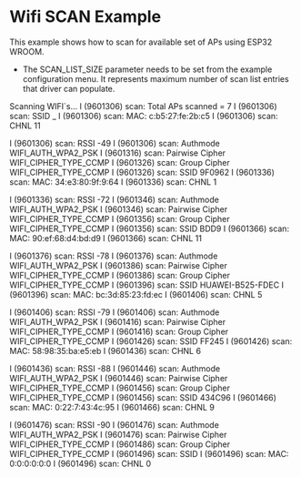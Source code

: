 # Wifi SCAN Example

This example shows how to scan for available set of APs using ESP32 WROOM.

* The SCAN_LIST_SIZE parameter needs to be set from the example configuration menu. It represents maximum number of scan list entries that driver can populate.

Scanning WIFI`s...
I (9601306) scan: Total APs scanned = 7
I (9601306) scan: SSID          _
I (9601306) scan: MAC:          c:b5:27:fe:2b:c5
I (9601306) scan: CHNL          11

I (9601306) scan: RSSI          -49
I (9601306) scan: Authmode      WIFI_AUTH_WPA2_PSK
I (9601316) scan: Pairwise Cipher       WIFI_CIPHER_TYPE_CCMP
I (9601326) scan: Group Cipher  WIFI_CIPHER_TYPE_CCMP
I (9601326) scan: SSID          9F0962
I (9601336) scan: MAC:          34:e3:80:9f:9:64
I (9601336) scan: CHNL          1

I (9601336) scan: RSSI          -72
I (9601346) scan: Authmode      WIFI_AUTH_WPA2_PSK
I (9601346) scan: Pairwise Cipher       WIFI_CIPHER_TYPE_CCMP
I (9601356) scan: Group Cipher  WIFI_CIPHER_TYPE_CCMP
I (9601356) scan: SSID          BDD9
I (9601366) scan: MAC:          90:ef:68:d4:bd:d9
I (9601366) scan: CHNL          11

I (9601376) scan: RSSI          -78
I (9601376) scan: Authmode      WIFI_AUTH_WPA2_PSK
I (9601386) scan: Pairwise Cipher       WIFI_CIPHER_TYPE_CCMP
I (9601386) scan: Group Cipher  WIFI_CIPHER_TYPE_CCMP
I (9601396) scan: SSID          HUAWEI-B525-FDEC
I (9601396) scan: MAC:          bc:3d:85:23:fd:ec
I (9601406) scan: CHNL          5

I (9601406) scan: RSSI          -79
I (9601406) scan: Authmode      WIFI_AUTH_WPA2_PSK
I (9601416) scan: Pairwise Cipher       WIFI_CIPHER_TYPE_CCMP
I (9601416) scan: Group Cipher  WIFI_CIPHER_TYPE_CCMP
I (9601426) scan: SSID          FF245
I (9601426) scan: MAC:          58:98:35:ba:e5:eb
I (9601436) scan: CHNL          6

I (9601436) scan: RSSI          -88
I (9601446) scan: Authmode      WIFI_AUTH_WPA2_PSK
I (9601446) scan: Pairwise Cipher       WIFI_CIPHER_TYPE_CCMP
I (9601456) scan: Group Cipher  WIFI_CIPHER_TYPE_CCMP
I (9601456) scan: SSID          434C96
I (9601466) scan: MAC:          0:22:7:43:4c:95
I (9601466) scan: CHNL          9

I (9601476) scan: RSSI          -90
I (9601476) scan: Authmode      WIFI_AUTH_WPA2_PSK
I (9601476) scan: Pairwise Cipher       WIFI_CIPHER_TYPE_CCMP
I (9601486) scan: Group Cipher  WIFI_CIPHER_TYPE_CCMP
I (9601496) scan: SSID
I (9601496) scan: MAC:          0:0:0:0:0:0
I (9601496) scan: CHNL          0

